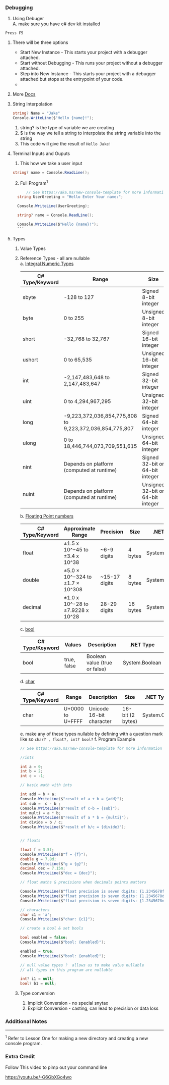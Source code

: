 ### Debugging
1. Using Debuger  
    A. make sure you have c# dev kit installed

```Press F5```


1. There will be three options
    * Start New Instance - This starts your project with a debugger attached.
    * Start without Debugging - This runs your project without a debugger attached.
    * Step into New Instance - This starts your project with a debugger attached but stops at the entrypoint of your code.
    * 
2. More [Docs](https://code.visualstudio.com/docs/csharp/debugging)

3. String Interpolation 
   ```c#
   string? Name = "Jake"
   Console.WriteLine($"Hello {name}!");
   ```
   1. string? is the type of variable we are creating
   2. $ is the way we tell a string to interpolate the string variable into the string 
   3. This code will give the result of ```Hello Jake!```
4. Terminal Inputs and Ouputs

    1. This how we take a user input
   ```c#
   string? name = Console.ReadLine();
   ```
    2. Full Program<sup>1</sup>

      ```c#
            // See https://aka.ms/new-console-template for more information
        string UserGreeting = "Hello Enter Your name:";

        Console.WriteLine(UserGreeting);

        string? name = Console.ReadLine();

        Console.WriteLine($"Hello {name}!");
        ```
5. Types
   1. Value Types
   2. Reference Types - all are nullable   
      a. [Integral Numeric Types](https://learn.microsoft.com/en-us/dotnet/csharp/language-reference/builtin-types/integral-numeric-types)
         
         | C# Type/Keyword | Range                                                 | Size                                 | .NET Type        |
         |-----------------|-------------------------------------------------------|--------------------------------------|------------------|
         | sbyte           | -128 to 127                                           | Signed 8-bit integer                 | System.SByte     |
         | byte            | 0 to 255                                              | Unsigned 8-bit integer               | System.Byte      |
         | short           | -32,768 to 32,767                                     | Signed 16-bit integer                | System.Int16     |
         | ushort          | 0 to 65,535                                           | Unsigned 16-bit integer              | System.UInt16    |
         | int             | -2,147,483,648 to 2,147,483,647                       | Signed 32-bit integer                | System.Int32     |
         | uint            | 0 to 4,294,967,295                                    | Unsigned 32-bit integer              | System.UInt32    |
         | long            | -9,223,372,036,854,775,808 to 9,223,372,036,854,775,807| Signed 64-bit integer                | System.Int64     |
         | ulong           | 0 to 18,446,744,073,709,551,615                       | Unsigned 64-bit integer              | System.UInt64    |
         | nint            | Depends on platform (computed at runtime)            | Signed 32-bit or 64-bit integer      | System.IntPtr    |
         | nuint           | Depends on platform (computed at runtime)            | Unsigned 32-bit or 64-bit integer    | System.UIntPtr   |

      b. [Floating Point numbers  ](https://learn.microsoft.com/en-us/dotnet/csharp/language-reference/builtin-types/floating-point-numeric-types)

        | C# Type/Keyword | Approximate Range                 | Precision      | Size      | .NET Type        |
        |-----------------|-----------------------------------|----------------|-----------|------------------|
        | float           | ±1.5 x 10^−45 to ±3.4 x 10^38     | ~6-9 digits    | 4 bytes   | System.Single    |
        | double          | ±5.0 × 10^−324 to ±1.7 × 10^308   | ~15-17 digits  | 8 bytes   | System.Double    |
        | decimal         | ±1.0 x 10^-28 to ±7.9228 x 10^28  | 28-29 digits   | 16 bytes  | System.Decimal   |

      
      c. [bool](https://learn.microsoft.com/en-us/dotnet/csharp/language-reference/builtin-types/bool)

        | C# Type/Keyword | Values    | Description                   | .NET Type      |
        |-----------------|-----------|-------------------------------|----------------|
        | bool            | true, false | Boolean value (true or false) | System.Boolean |

      d. [char](https://learn.microsoft.com/en-us/dotnet/csharp/language-reference/builtin-types/char)  

        | C# Type/Keyword | Range                 | Description                                 | Size                | .NET Type    |
        |-----------------|-----------------------|---------------------------------------------|---------------------|--------------|
        | char            | U+0000 to U+FFFF      | Unicode 16-bit character                    | 16-bit (2 bytes)    | System.Char  |

      e. make any of these types nullable by defining with a question mark like so ```char? , float?, int? bool?```
      f. Program Example
        ```c#
        // See https://aka.ms/new-console-template for more information

        //ints

        int a = 0;
        int b = 2;
        int c = -1;

        // basic math with ints

        int add = b + a;
        Console.WriteLine($"result of a + b = {add}");
        int sub =  c - b ;
        Console.WriteLine($"result of c-b = {sub}");
        int multi = a * b;
        Console.WriteLine($"result of a * b = {multi}");
        int divide = b / c;
        Console.WriteLine($"result of b/c = {divide}");


        // floats

        float f = 3.5f;
        Console.WriteLine($"f = {f}");
        double g = 7.8d;
        Console.WriteLine($"g = {g}");
        decimal dec = 7.15m;
        Console.WriteLine($"dec = {dec}");

        // float maths & precisions when decimals points matters

        Console.WriteLine($"float precision is seven digits: {1.2345678f/0.98765432f}");
        Console.WriteLine($"float precision is seven digits: {1.2345678d/0.98765432d}");
        Console.WriteLine($"float precision is seven digits: {1.2345678m/0.98765432m}");

        // characters
        char c1 = 'a';
        Console.WriteLine($"char: {c1}");

        // create a bool & set bools

        bool enabled = false;
        Console.WriteLine($"bool: {enabled}");

        enabled = true;
        Console.WriteLine($"bool: {enabled}");

        // null value types ?  allows us to make value nullable
        // all types in this program are nullable

        int? i1 = null;
        bool? b1 = null;
        ```

    3. Type conversion
       1. Implicit Conversion - no special snytax
       2. Explicit Conversion - casting, can lead to precision or data loss


### Additional Notes

---

<sup>1</sup> Refer to Lesson One for making a new directory and creating a new console program.


### Extra Credit
Follow This video to pimp out your command line 

https://youtu.be/-G6GbXGo4wo